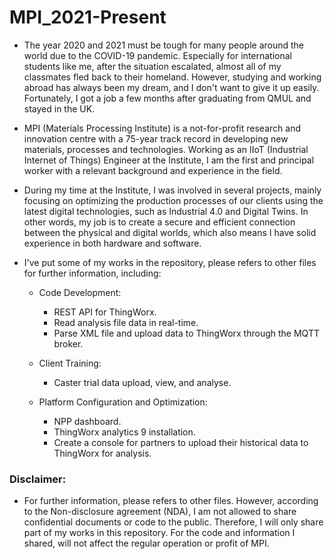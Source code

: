 # MPI_2021-Present

* The year 2020 and 2021 must be tough for many people around the world due to the COVID-19 pandemic. Especially for international students like me, after the situation escalated, almost all of my classmates fled back to their homeland. However, studying and working abroad has always been my dream, and I don't want to give it up easily. Fortunately, I got a job a few months after graduating from QMUL and stayed in the UK.

* MPI (Materials Processing Institute) is a not-for-profit research and innovation centre with a 75-year track record in developing new materials, processes and technologies. Working as an IIoT (Industrial Internet of Things) Engineer at the Institute, I am the first and principal worker with a relevant background and experience in the field.

* During my time at the Institute, I was involved in several projects, mainly focusing on optimizing the production processes of our clients using the latest digital technologies, such as Industrial 4.0 and Digital Twins. In other words, my job is to create a secure and efficient connection between the physical and digital worlds, which also means I have solid experience in both hardware and software.

* I've put some of my works in the repository, please refers to other files for further information, including:

  * Code Development:
      * REST API for ThingWorx.
      * Read analysis file data in real-time.
      * Parse XML file and upload data to ThingWorx through the MQTT broker.

  * Client Training:
      * Caster trial data upload, view, and analyse.

  * Platform Configuration and Optimization:
      * NPP dashboard.
      * ThingWorx analytics 9 installation.
      * Create a console for partners to upload their historical data to ThingWorx for analysis.

### Disclaimer:

* For further information, please refers to other files. However, according to the Non-disclosure agreement (NDA), I am not allowed to share confidential documents or code to the public. Therefore, I will only share part of my works in this repository. For the code and information I shared, will not affect the regular operation or profit of MPI.
